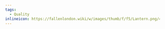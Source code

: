 ```yaml
---
tags:
  - Quality
inlineicon: https://fallenlondon.wiki/w/images/thumb/f/f5/Lantern.png/40px-Lantern.png
---
```

